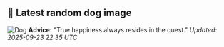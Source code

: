 ## 🐶 Latest random dog image
![Dog](https://images.dog.ceo/breeds/dachshund/Standard_Wire-hair_Dachshund.jpg)
**Advice:** "True happiness always resides in the quest."
*Updated: 2025-09-23 22:35 UTC*
